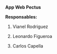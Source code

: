 **App Web Pectus**

**Responsables:**

1. Vianel Rodriguez

2. Leonardo Figueroa

3. Carlos Capella
